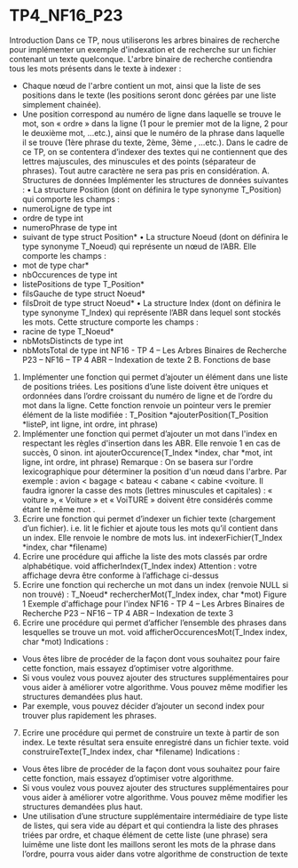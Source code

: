 # TP4_NF16_P23

Introduction
Dans ce TP, nous utiliserons les arbres binaires de recherche pour implémenter un exemple d'indexation et de
recherche sur un fichier contenant un texte quelconque.
L'arbre binaire de recherche contiendra tous les mots présents dans le texte à indexer :
- Chaque nœud de l'arbre contient un mot, ainsi que la liste de ses positions dans le texte (les positions seront
donc gérées par une liste simplement chainée).
- Une position correspond au numéro de ligne dans laquelle se trouve le mot, son « ordre » dans la ligne (1
pour le premier mot de la ligne, 2 pour le deuxième mot, …etc.), ainsi que le numéro de la phrase dans
laquelle il se trouve (1ère phrase du texte, 2ème, 3ème
, …etc.).
Dans le cadre de ce TP, on se contentera d’indexer des textes qui ne contiennent que des lettres majuscules,
des minuscules et des points (séparateur de phrases). Tout autre caractère ne sera pas pris en considération.
A. Structures de données
Implémenter les structures de données suivantes :
• La structure Position (dont on définira le type synonyme T_Position) qui comporte les champs :
- numeroLigne de type int
- ordre de type int
- numeroPhrase de type int
- suivant de type struct Position*
• La structure Noeud (dont on définira le type synonyme T_Noeud) qui représente un nœud de l’ABR.
Elle comporte les champs :
- mot de type char*
- nbOccurences de type int
- listePositions de type T_Position*
- filsGauche de type struct Noeud*
- filsDroit de type struct Noeud*
• La structure Index (dont on définira le type synonyme T_Index) qui représente l’ABR dans lequel
sont stockés les mots. Cette structure comporte les champs :
- racine de type T_Noeud*
- nbMotsDistincts de type int
- nbMotsTotal de type int
NF16 - TP 4 – Les Arbres Binaires de Recherche
P23 – NF16 – TP 4 ABR – Indexation de texte 2
B. Fonctions de base
1. Implémenter une fonction qui permet d’ajouter un élément dans une liste de positions triées. Les positions
d’une liste doivent être uniques et ordonnées dans l’ordre croissant du numéro de ligne et de l’ordre du
mot dans la ligne. Cette fonction renvoie un pointeur vers le premier élément de la liste modifiée :
T_Position *ajouterPosition(T_Position *listeP, int ligne, int ordre, int phrase)
2. Implémenter une fonction qui permet d’ajouter un mot dans l'index en respectant les règles d'insertion
dans les ABR. Elle renvoie 1 en cas de succès, 0 sinon.
int ajouterOccurence(T_Index *index, char *mot, int ligne, int ordre, int phrase)
Remarque : On se basera sur l'ordre lexicographique pour déterminer la position d'un nœud dans l'arbre. Par
exemple : avion < bagage < bateau < cabane < cabine <voiture.
Il faudra ignorer la casse des mots (lettres minuscules et capitales) : « voiture », « Voiture » et « VoiTURE » doivent
être considérés comme étant le même mot
.
3. Ecrire une fonction qui permet d’indexer un fichier texte (chargement d’un fichier). i.e. lit le fichier et
ajoute tous les mots qu’il contient dans un index. Elle renvoie le nombre de mots lus.
int indexerFichier(T_Index *index, char *filename)
4. Ecrire une procédure qui affiche la liste des mots classés par ordre alphabétique.
void afficherIndex(T_Index index)
Attention : votre affichage devra être conforme à l’affichage ci-dessus
5. Ecrire une fonction qui recherche un mot dans un index (renvoie NULL si non trouvé) :
T_Noeud* rechercherMot(T_Index index, char *mot)
Figure 1 Exemple d'affichage pour l'index
NF16 - TP 4 – Les Arbres Binaires de Recherche
P23 – NF16 – TP 4 ABR – Indexation de texte 3
6. Ecrire une procédure qui permet d’afficher l’ensemble des phrases dans lesquelles se trouve un mot.
void afficherOccurencesMot(T_Index index, char *mot)
Indications :
- Vous êtes libre de procéder de la façon dont vous souhaitez pour faire cette fonction, mais essayez d’optimiser
votre algorithme.
- Si vous voulez vous pouvez ajouter des structures supplémentaires pour vous aider à améliorer votre
algorithme. Vous pouvez même modifier les structures demandées plus haut.
- Par exemple, vous pouvez décider d’ajouter un second index pour trouver plus rapidement les phrases.
7. Ecrire une procédure qui permet de construire un texte à partir de son index. Le texte résultat sera
ensuite enregistré dans un fichier texte.
void construireTexte(T_Index index, char *filename)
Indications :
- Vous êtes libre de procéder de la façon dont vous souhaitez pour faire cette fonction, mais essayez d’optimiser
votre algorithme.
- Si vous voulez vous pouvez ajouter des structures supplémentaires pour vous aider à améliorer votre
algorithme. Vous pouvez même modifier les structures demandées plus haut.
- Une utilisation d’une structure supplémentaire intermédiaire de type liste de listes, qui sera vide au départ et
qui contiendra la liste des phrases triées par ordre, et chaque élément de cette liste (une phrase) sera luimême une liste dont les maillons seront les mots de la phrase dans l’ordre, pourra vous aider dans votre
algorithme de construction de texte
